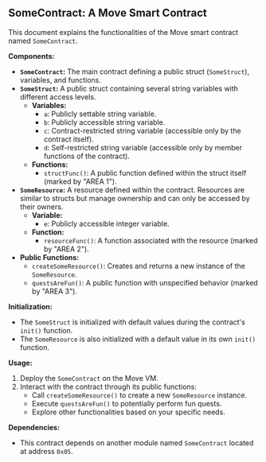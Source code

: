 ## SomeContract: A Move Smart Contract

This document explains the functionalities of the Move smart contract named `SomeContract`. 

**Components:**

* **`SomeContract`:** The main contract defining a public struct (`SomeStruct`), variables, and functions.
* **`SomeStruct`:** A public struct containing several string variables with different access levels.
    * **Variables:**
        * `a`: Publicly settable string variable.
        * `b`: Publicly accessible string variable.
        * `c`: Contract-restricted string variable (accessible only by the contract itself).
        * `d`: Self-restricted string variable (accessible only by member functions of the contract).
    * **Functions:**
        * `structFunc()`: A public function defined within the struct itself (marked by "AREA 1").
* **`SomeResource`:** A resource defined within the contract. Resources are similar to structs but manage ownership and can only be accessed by their owners. 
    * **Variable:**
        * `e`: Publicly accessible integer variable.
    * **Function:**
        * `resourceFunc()`: A function associated with the resource (marked by "AREA 2").
* **Public Functions:**
    * `createSomeResource()`: Creates and returns a new instance of the `SomeResource`.
    * `questsAreFun()`: A public function with unspecified behavior (marked by "AREA 3").

**Initialization:**

* The `SomeStruct` is initialized with default values during the contract's `init()` function.
* The `SomeResource` is also initialized with a default value in its own `init()` function.

**Usage:**

1. Deploy the `SomeContract` on the Move VM.
2. Interact with the contract through its public functions:
    * Call `createSomeResource()` to create a new `SomeResource` instance.
    * Execute `questsAreFun()` to potentially perform fun quests.
    * Explore other functionalities based on your specific needs.

**Dependencies:**

* This contract depends on another module named `SomeContract` located at address `0x05`.
 
